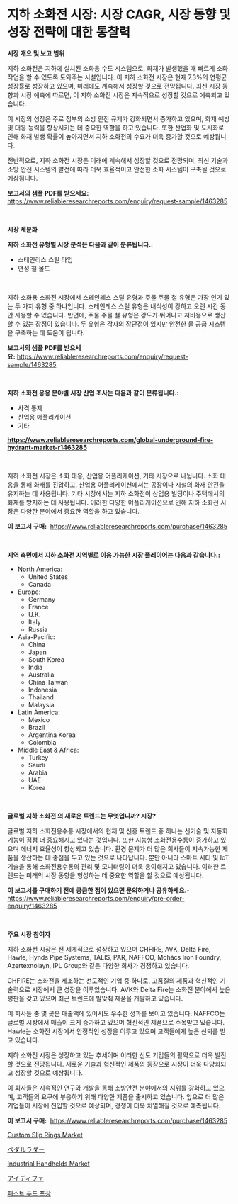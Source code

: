 <p><h1>지하 소화전 시장: 시장 CAGR, 시장 동향 및 성장 전략에 대한 통찰력</h1></p><p><strong>시장 개요 및 보고 범위</strong></p>
<p><p>지하 소화전은 지하에 설치된 소화용 수도 시스템으로, 화재가 발생했을 때 빠르게 소화 작업을 할 수 있도록 도와주는 시설입니다. 이 지하 소화전 시장은 현재 7.3%의 연평균 성장률로 성장하고 있으며, 미래에도 계속해서 성장할 것으로 전망됩니다. 최신 시장 동향과 시장 예측에 따르면, 이 지하 소화전 시장은 지속적으로 성장할 것으로 예측되고 있습니다.</p><p>이 시장의 성장은 주로 정부의 소방 안전 규제가 강화되면서 증가하고 있으며, 화재 예방 및 대응 능력을 향상시키는 데 중요한 역할을 하고 있습니다. 또한 산업화 및 도시화로 인해 화재 발생 확률이 높아지면서 지하 소화전의 수요가 더욱 증가할 것으로 예상됩니다.</p><p>전반적으로, 지하 소화전 시장은 미래에 계속해서 성장할 것으로 전망되며, 최신 기술과 소방 안전 시스템의 발전에 따라 더욱 효율적이고 안전한 소화 시스템이 구축될 것으로 예상됩니다.</p></p>
<p><strong>보고서의 샘플 PDF를 받으세요:</strong> <a href="https://www.reliableresearchreports.com/enquiry/request-sample/1463285">https://www.reliableresearchreports.com/enquiry/request-sample/1463285</a></p>
<p>&nbsp;</p>
<p><strong>시장 세분화</strong></p>
<p><strong>지하 소화전 유형별 시장 분석은 다음과 같이 분류됩니다.:</strong></p>
<p><ul><li>스테인리스 스틸 타입</li><li>연성 철 몰드</li></ul></p>
<p>&nbsp;</p>
<p><p>지하 소화용 소화전 시장에서 스테인레스 스틸 유형과 주물 주물 철 유형은 가장 인기 있는 두 가지 유형 중 하나입니다. 스테인레스 스틸 유형은 내식성이 강하고 오랜 시간 동안 사용할 수 있습니다. 반면에, 주물 주물 철 유형은 강도가 뛰어나고 저비용으로 생산할 수 있는 장점이 있습니다. 두 유형은 각자의 장단점이 있지만 안전한 물 공급 시스템을 구축하는 데 도움이 됩니다.</p></p>
<p><strong>보고서의 샘플 PDF를 받으세요:</strong>&nbsp;<a href="https://www.reliableresearchreports.com/enquiry/request-sample/1463285">https://www.reliableresearchreports.com/enquiry/request-sample/1463285</a></p>
<p>&nbsp;</p>
<p><strong> 지하 소화전 응용 분야별 시장 산업 조사는 다음과 같이 분류됩니다.:</strong></p>
<p><ul><li>사격 통제</li><li>산업용 애플리케이션</li><li>기타</li></ul></p>
<p><strong><a href="https://www.reliableresearchreports.com/global-underground-fire-hydrant-market-r1463285">https://www.reliableresearchreports.com/global-underground-fire-hydrant-market-r1463285</a></strong></p>
<p>&nbsp;</p>
<p><p>지하 소화전 시장은 소화 대응, 산업용 어플리케이션, 기타 시장으로 나뉩니다. 소화 대응을 통해 화재를 진압하고, 산업용 어플리케이션에서는 공장이나 시설의 화재 안전을 유지하는 데 사용됩니다. 기타 시장에서는 지하 소화전이 상업용 빌딩이나 주택에서의 화재를 방지하는 데 사용됩니다. 이러한 다양한 어플리케이션으로 인해 지하 소화전 시장은 다양한 분야에서 중요한 역할을 하고 있습니다.</p></p>
<p><strong>이 보고서 구매:</strong>&nbsp; <a href="https://www.reliableresearchreports.com/purchase/1463285">https://www.reliableresearchreports.com/purchase/1463285</a></p>
<p>&nbsp;</p>
<p><strong>지역 측면에서 지하 소화전 지역별로 이용 가능한 시장 플레이어는 다음과 같습니다.:</strong></p>
<p><ul>
    <li>
        North America:
        <ul>
            <li>United States</li>
            <li>Canada</li>
        </ul>
    </li>
    <li>
        Europe:
        <ul>
            <li>Germany</li>
            <li>France</li>
            <li>U.K.</li>
            <li>Italy</li>
            <li>Russia</li>
        </ul>
    </li>
    <li>
        Asia-Pacific:
        <ul>
            <li>China</li>
            <li>Japan</li>
            <li>South Korea</li>
            <li>India</li>
            <li>Australia</li>
            <li>China Taiwan</li>
            <li>Indonesia</li>
            <li>Thailand</li>
            <li>Malaysia</li>
        </ul>
    </li>
    <li>
        Latin America:
        <ul>
            <li>Mexico</li>
            <li>Brazil</li>
            <li>Argentina Korea</li>
            <li>Colombia</li>
        </ul>
    </li>
    <li>
        Middle East & Africa:
        <ul>
            <li>Turkey</li>
            <li>Saudi</li>
            <li>Arabia</li>
            <li>UAE</li>
            <li>Korea</li>
        </ul>
    </li>
    </ul></p>
<p>&nbsp;</p>
<p><strong>글로벌 지하 소화전 의 새로운 트렌드는 무엇입니까? 시장?</strong></p>
<p><p>글로벌 지하 소화전용수통 시장에서의 현재 및 신흥 트렌드 중 하나는 신기술 및 자동화 기능이 점점 더 중요해지고 있다는 것입니다. 또한 지능형 소화전용수통이 증가하고 있으며 에너지 효율성이 향상되고 있습니다. 환경 문제가 더 많은 회사들이 지속가능한 제품을 생산하는 데 중점을 두고 있는 것으로 나타납니다. 뿐만 아니라 스마트 시티 및 IoT 기술을 통해 소화전용수통의 관리 및 모니터링이 더욱 용이해지고 있습니다. 이러한 트렌드는 미래의 시장 동향을 형성하는 데 중요한 역할을 할 것으로 예상됩니다.</p></p>
<p><strong>이 보고서를 구매하기 전에 궁금한 점이 있으면 문의하거나 공유하세요.</strong>- <a href="https://www.reliableresearchreports.com/enquiry/pre-order-enquiry/1463285">https://www.reliableresearchreports.com/enquiry/pre-order-enquiry/1463285</a></p>
<p>&nbsp;</p>
<p><strong>주요 시장 참여자</strong></p>
<p><p>지하 소화전 시장은 전 세계적으로 성장하고 있으며 CHFIRE, AVK, Delta Fire, Hawle, Hynds Pipe Systems, TALIS, PAR, NAFFCO, Mohács Iron Foundry, Azertexnolayn, IPL Group와 같은 다양한 회사가 경쟁하고 있습니다. </p><p>CHFIRE는 소화전을 제조하는 선도적인 기업 중 하나로, 고품질의 제품과 혁신적인 기술력으로 시장에서 큰 성장을 이루었습니다. AVK와 Delta Fire는 소화전 분야에서 높은 평판을 갖고 있으며 최근 트렌드에 발맞춰 제품을 개발하고 있습니다. </p><p>이 회사들 중 몇 곳은 매출액에 있어서도 우수한 성과를 보이고 있습니다. NAFFCO는 글로벌 시장에서 매출이 크게 증가하고 있으며 혁신적인 제품으로 주목받고 있습니다. Hawle는 소화전 시장에서 안정적인 성장을 이루고 있으며 고객들에게 높은 신뢰를 받고 있습니다. </p><p>지하 소화전 시장은 성장하고 있는 추세이며 이러한 선도 기업들의 활약으로 더욱 발전할 것으로 전망됩니다. 새로운 기술과 혁신적인 제품의 등장으로 시장이 더욱 다양화되고 성장할 것으로 예상됩니다. </p><p>이 회사들은 지속적인 연구와 개발을 통해 소방안전 분야에서의 지위를 강화하고 있으며, 고객들의 요구에 부응하기 위해 다양한 제품을 출시하고 있습니다. 앞으로 더 많은 기업들이 시장에 진입할 것으로 예상되며, 경쟁이 더욱 치열해질 것으로 예측됩니다.</p></p>
<p><strong>이 보고서 구매:</strong>&nbsp;&nbsp;<a href="https://www.reliableresearchreports.com/purchase/1463285">https://www.reliableresearchreports.com/purchase/1463285</a></p>
<p><p><a href="https://github.com/Whitneyboyettebo9kiw7yr13/Market-Research-Report-List-2/blob/main/custom-slip-rings-market.md">Custom Slip Rings Market</a></p><p><a href="https://medium.com/@nic.neale/%E6%AC%A1%E3%81%AE%E6%96%87%E7%AB%A0%E3%82%92%E6%97%A5%E6%9C%AC%E8%AA%9E%E3%81%AB%E7%BF%BB%E8%A8%B3%E3%81%97%E3%81%A6%E3%81%8F%E3%81%A0%E3%81%95%E3%81%84-%E3%83%9A%E3%83%80%E3%83%AB%E3%83%A9%E3%83%80%E3%83%BC%E5%B8%82%E5%A0%B4%E8%A6%8F%E6%A8%A1-cagr-%E3%83%88%E3%83%AC%E3%83%B3%E3%83%892024-2030-3de8d8320f52">ペダルラダー</a></p><p><a href="https://github.com/PeterParrish5/Market-Research-Report-List-4/blob/main/industrial-handhelds-market.md">Industrial Handhelds Market</a></p><p><a href="https://medium.com/@evans21bill/%E3%82%A4%E3%83%87%E3%82%A3%E3%83%95%E3%82%A1%E3%83%9E%E3%83%BC%E3%82%B1%E3%83%83%E3%83%88-2031%E5%B9%B4%E3%81%BE%E3%81%A7%E3%81%AE%E3%83%88%E3%83%AC%E3%83%B3%E3%83%89-%E4%BA%88%E6%B8%AC-%E3%81%8A%E3%82%88%E3%81%B3%E7%AB%B6%E4%BA%89%E5%88%86%E6%9E%90-a94857b668ed">アイディファ</a></p><p><a href="https://medium.com/@leigh.tymms/%EA%B8%89%EC%8B%9D%EC%9A%A9-%ED%8F%AC%EC%9E%A5%EC%9E%AC-%EC%8B%9C%EC%9E%A5-%EC%A1%B0%EC%82%AC-%EB%B3%B4%EA%B3%A0%EC%84%9C-2024%EB%85%84%EB%B6%80%ED%84%B0-2031%EB%85%84%EA%B9%8C%EC%A7%80%EC%9D%98-%EC%97%AD%EC%82%AC-%EB%B0%8F-%EC%98%88%EC%B8%A1-2b9af9cfb5b1">패스트 푸드 포장</a></p></p>